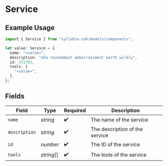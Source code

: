 # Service

## Example Usage

```typescript
import { Service } from "syllable-sdk/models/components";

let value: Service = {
  name: "<value>",
  description: "aha roundabout embarrassment earth wildly",
  id: 231701,
  tools: [
    "<value>",
  ],
};
```

## Fields

| Field                          | Type                           | Required                       | Description                    |
| ------------------------------ | ------------------------------ | ------------------------------ | ------------------------------ |
| `name`                         | *string*                       | :heavy_check_mark:             | The name of the service        |
| `description`                  | *string*                       | :heavy_check_mark:             | The description of the service |
| `id`                           | *number*                       | :heavy_check_mark:             | The ID of the service          |
| `tools`                        | *string*[]                     | :heavy_check_mark:             | The tools of the service       |